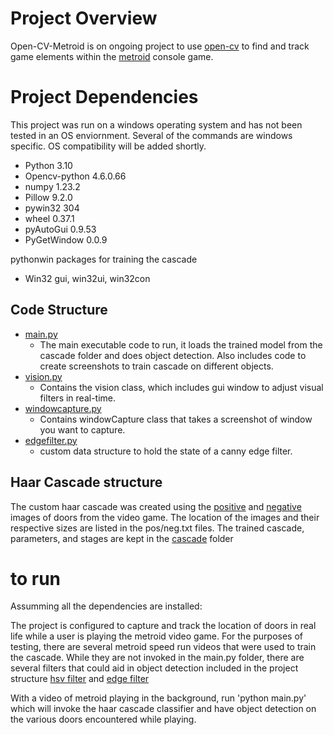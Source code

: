 # Project Overview
Open-CV-Metroid is on ongoing project to use [open-cv](https://opencv.org/) to find and track game elements within the [metroid](https://metroid.nintendo.com/) console game. 

# Project Dependencies
This project was run on a windows operating system and has not been tested in an OS enviornment. Several of the commands are windows specific. OS compatibility will be added shortly.
- Python 3.10
- Opencv-python 4.6.0.66
- numpy 1.23.2
- Pillow 9.2.0
- pywin32 304
- wheel 0.37.1
- pyAutoGui 0.9.53
- PyGetWindow 0.0.9

pythonwin packages for training the cascade
- Win32 gui, win32ui, win32con

## Code Structure 
- [main.py](https://github.com/Nkdiaz/Open-CV-Metroid/blob/master/main.py)
  - The main executable code to run, it loads the trained model from the cascade folder and does object detection. Also includes code to create screenshots to train cascade on different objects.
- [vision.py](https://github.com/Nkdiaz/Open-CV-Metroid/blob/master/vision.py)  
  - Contains the vision class, which includes gui window to adjust visual filters in real-time.
- [windowcapture.py](https://github.com/Nkdiaz/Open-CV-Metroid/blob/master/windowcapture.py)
  - Contains windowCapture class that takes a screenshot of window you want to capture.
- [edgefilter.py](https://github.com/Nkdiaz/Open-CV-Metroid/blob/master/edgefilter.py)
  - custom data structure to hold the state of a canny edge filter.

## Haar Cascade structure
The custom haar cascade was created using the [positive](https://github.com/Nkdiaz/Open-CV-Metroid/tree/master/positive) and [negative](https://github.com/Nkdiaz/Open-CV-Metroid/tree/master/negative) images of doors from the video game. The location of the images and their respective sizes are listed in the pos/neg.txt files. The trained cascade, parameters, and stages are kept in the [cascade](https://github.com/Nkdiaz/Open-CV-Metroid/tree/master/cascade) folder

# to run
Assumming all the dependencies are installed: 

The project is configured to capture and track the location of doors in real life while a user is playing the metroid video game. For the purposes of testing, there are several metroid speed run videos that were used to train the cascade. While they are not invoked in the main.py folder, there are several filters that could aid in object detection included in the project structure [hsv filter](https://github.com/Nkdiaz/Open-CV-Metroid/blob/master/hsvfilter.py) and [edge filter](https://github.com/Nkdiaz/Open-CV-Metroid/blob/master/edgefilter.py)

With a video of metroid playing in the background, run 'python main.py' which will invoke the haar cascade classifier and have object detection on the various doors encountered while playing. 




